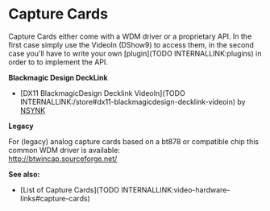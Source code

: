 # Capture Cards




Capture Cards either come with a WDM driver or a proprietary API. In the first case simply use the <span class="node"> VideoIn (DShow9)</span> to access them, in the second case you'll have to write your own [plugin](TODO INTERNALLINK:plugins) in order to to implement the API.  

**Blackmagic Design DeckLink**  

* [DX11 BlackmagicDesign Decklink VideoIn](TODO INTERNALLINK:/store#dx11-blackmagicdesign-decklink-videoin) by <a href="http://nsynk.de/" class="extURL" target="_blank">NSYNK</a>  

**Legacy**  

For (legacy) analog capture cards based on a bt878 or compatible chip this common WDM driver is available:  
http://btwincap.sourceforge.net/  

**See also:**  
* [List of Capture Cards](TODO INTERNALLINK:video-hardware-links#capture-cards)  



